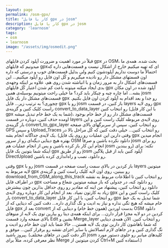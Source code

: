 ```yaml
---
layout: page
permalink: /osm-gpx/
title: "کار با فایل gpx در josm"
description: کار با فایل gpx در josm 
category: 'learnosm'
tags:
- osm
- learnosm
image: "/assets/img/osmedit.png"
---
```




قبلاً در مورد اهمیت و ضرورت آپلود کردن فایلهای gpx در OSM، بحث شده. 
همه‌ی ما میدونیم که فایلهای gpxای که تهیه میکنیم خارج از اشکال نیست و قسمت‌هایی داره که احتمالاً ما دوست نداریم آپلودشون کنیم ولی بدلیل قسمت‌های خوب و درستی که داره اون قسمتهای مشکل دار رو نادیده میگیریم و کُل اون فایل رو آپلود میکنیم...
این قسمت‌های اشکال دار به مرور زمان و با انباشته شدن روی هم، علاوه بر اینکه وجهه‌ی بدی ایجاد میکنه میتونه باعث کم شدن اعتبار کُل فایلهای gpx آپلود شده در اون مکان بشه...
اما چاره چیه و چیکار باید کرد؟ ما خیلی راحت میتونیم بوسیله‌ی همین josm قسمت‌های مشکل دار یک فایل gpx رو جدا و بعد اقدام به آپلود کردن اون فایل بکنیم.
چجوری؟ به ترتیب زیر...
فایل gpx رو با josm باز کنین، در قسمت layers روی لایه gpx راست کلیک کنین و گزینه‌ی convert_to_data_layer رو انتخاب کنین (با این کار فایل gpx شما به یک خط خام تبدیل میشه)، قسمت‌های مشکل دار رو از خط خام بوجود اومده حذف کنین، دوباره در قسمت layers روی لایه‌ی مربوطه کلیک راست کنین و این بار گزینه‌ی convert_to_gpx_layer رو انتخاب کنین، سپس از سربرگهای بالای صفحه GPS و سپس Upload_Traces رو انتخاب کنین...
خیلی دقت کنین که کُل مراحل بالا در یک لایه‌ی جداگانه انجام بشه. (وقتی دارین این عملیات رو روی یک فایل gpx انجام میدین بهتره هیچ دیتایی دیگه‌ای رو از سرور OSM دانلود نکرده باشین و صرفاً josm رو برای انجام این کار باز کرده باشین و پس از انجام عملیات هم josm رو ببندین) 
نکته: برای اینکه شما بتونین یک فایل gpx رو از طریق josm آپلود کنین باید از قبل پلاگین DirectUpload رو دانلود، نصب و راه‌اندازی کرده باشین.




وقتی gpx رو با josm باز کردین در بالای سمت راست صفحه در قسمت layers میتونین لایه مربوط به gpx رو ببینین، روی اون لایه کلیک راست کنین و گزینه‌ی download_from_OSM_along_this_track رو انتخاب کنین تا اطلاعات مربوط به نقشه در اطراف فایل gpx رو دانلود کنه، در جدولی که باز میشه میتونین شعاع و مساحت دانلود رو انتخاب کنین، پیشنهاد من اینه که مقادیر رو روی حداقل بذارین چون بیشترش زیاد به کارتون نمیاد. بعد از انجام این کار دوباره روی لایه‌ی gpx کلیک راست کنین و این بار convert_to_data_layer رو انتخاب کنین، با این کار فایل gpx شما تبدیل به یک خط خام میشه که هیچ تگی نداره و نیاز به ادیت و تگ گذاری داره...
دقت کنین که دیتایی که از فایل gpx بعد از convert بدست اوردین (همون خط خام) و دیتایی که از OSM دانلود کردین در دو لایه مجزا قرار دارن... برای اینکه همه‌ی دیتا رو بیارین توی یک لایه از منوهای بالای صفحه وارد قسمت Edit بشین و Merge_layer رو انتخاب کنین. الآن همه‌ی دیتایی که شما باهاشون کار دارین توی یک لایه هستن... حالا شما باید اون خط خام رو ادیت و تگ گذاری کنین و در جاهای لازم اتصالاتش با سایر اجزای نقشه رو برقرار کنین...
موفق و پیروز باشید.
(اگر دقت کنین در جاهای مختلف josm کلیدهای میانبر رو جلوی دستور مورد نظر معرفی کرده، مثلاً برای Merge کردن میتونین از Ctrl+M استفاده کنین.)

